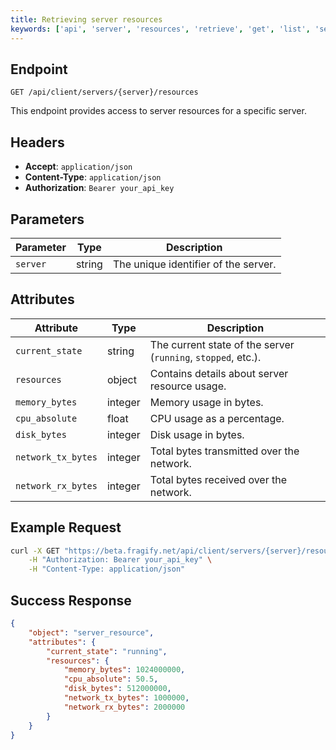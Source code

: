 ```yaml
---
title: Retrieving server resources
keywords: ['api', 'server', 'resources', 'retrieve', 'get', 'list', 'server resources']
---
```


## Endpoint

`GET /api/client/servers/{server}/resources`

This endpoint provides access to server resources for a specific server.

## Headers

- **Accept**: `application/json`
- **Content-Type**: `application/json`
- **Authorization**: `Bearer your_api_key`

## Parameters

| Parameter | Type   | Description                     |
|-----------|--------|---------------------------------|
| `server`  | string | The unique identifier of the server. |


## Attributes

| Attribute          | Type    | Description                                             |
|--------------------|---------|---------------------------------------------------------|
| `current_state`    | string  | The current state of the server (`running`, `stopped`, etc.). |
| `resources`        | object  | Contains details about server resource usage.           |
| `memory_bytes`     | integer | Memory usage in bytes.                                  |
| `cpu_absolute`     | float   | CPU usage as a percentage.                              |
| `disk_bytes`       | integer | Disk usage in bytes.                                    |
| `network_tx_bytes` | integer | Total bytes transmitted over the network.               |
| `network_rx_bytes` | integer | Total bytes received over the network.                  |



## Example Request
    
```bash
curl -X GET "https://beta.fragify.net/api/client/servers/{server}/resources" \
    -H "Authorization: Bearer your_api_key" \
    -H "Content-Type: application/json"
```


## Success Response

```json
{
    "object": "server_resource",
    "attributes": {
        "current_state": "running",
        "resources": {
            "memory_bytes": 1024000000,
            "cpu_absolute": 50.5,
            "disk_bytes": 512000000,
            "network_tx_bytes": 1000000,
            "network_rx_bytes": 2000000
        }
    }
}
```
